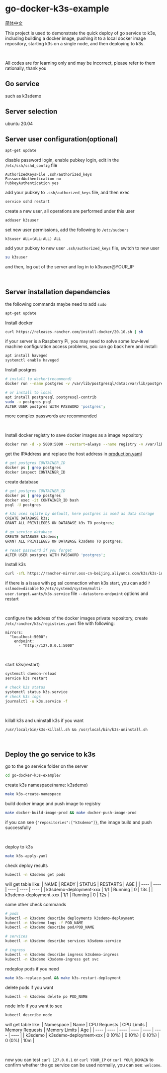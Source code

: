 # go-docker-k3s-example

[简体中文](./README_zh.md)

This project is used to demonstrate the quick deploy of go service to k3s, including building a docker image, pushing it to a local docker image repository, starting k3s on a single node, and then deploying to k3s.

<br/>

All codes are for learning only and may be incorrect, please refer to them rationally, thank you

## Go service

such as k3sdemo

## Server selection

ubuntu 20.04

## Server user configuration(optional)

```bash
apt-get update
```

disable password login, enable pubkey login, edit in the ```/etc/ssh/sshd_config``` file
```
AuthorizedKeysFile .ssh/authorized_keys
PasswordAuthentication no
PubkeyAuthentication yes
```

add your pubkey to ```.ssh/authorized_keys``` file, and then exec
```bash
service sshd restart
```

create a new user, all operations are performed under this user
```bash
adduser k3suser
```

set new user permissions, add the following to ```/etc/sudoers```
```
k3suser ALL=(ALL:ALL) ALL
```

add your pubkey to new user ```.ssh/authorized_keys``` file, switch to new user
```bash
su k3suser
```

and then, log out of the server and log in to k3suser@YOUR_IP

<br/>

## Server installation dependencies

the following commands maybe need to add ```sudo```

```bash
apt-get update
```

Install docker
```bash
curl https://releases.rancher.com/install-docker/20.10.sh | sh
```

if your server is a Raspberry Pi, you may need to solve some low-level machine configuration access problems, you can go back here and install:
```bash
apt install haveged 
systemctl enable haveged
```

Install postgres
```bash
# install to docker(recommend)
docker run --name postgres -v /var/lib/postgresql/data:/var/lib/postgresql/data -e POSTGRES_PASSWORD=postgres -p 5432:5432 -d --restart=always postgres:latest

# or install to local
apt install postgresql postgresql-contrib
sudo -u postgres psql
ALTER USER postgres WITH PASSWORD 'postgres';
```
more complex passwords are recommended

<br/>

Install docker registry to save docker images as a image repository
```bash
docker run -d -p 5000:5000 --restart=always --name registry -v /var/lib/registry/data:/var/lib/registry registry:2
```

get the IPAddress and replace the host address in [production.yaml](config/production.yaml)
```bash
# get postgres CONTAINER_ID
docker ps | grep postgres
docker inspect CONTAINER_ID
```

create database
```bash
# get postgres CONTAINER_ID
docker ps | grep postgres
docker exec -it CONTAINER_ID bash
psql -U postgres

# k3s uses sqlite by default, here postgres is used as data storage
CREATE DATABASE k3s;
GRANT ALL PRIVILEGES ON DATABASE k3s TO postgres;

# go service database
CREATE DATABASE k3sdemo;
GRANT ALL PRIVILEGES ON DATABASE k3sdemo TO postgres;

# reset password if you forget
ALTER USER postgres WITH PASSWORD 'postgres';
```

Install k3s
```bash
curl -sfL https://rancher-mirror.oss-cn-beijing.aliyuncs.com/k3s/k3s-install.sh | INSTALL_K3S_MIRROR=cn INSTALL_K3S_SKIP_START=true sh -s - server --docker --datastore-endpoint="postgres://postgres:postgres@localhost:5432/k3s?sslmode=disable" --etcd-disable-snapshots
```

if there is a issue with pg ssl connection when k3s start, you can add ```?sslmode=disable``` to ```/etc/systemd/system/multi-user.target.wants/k3s.service``` file ```--datastore-endpoint``` options and restart

<br/>

configure the address of the docker images private repository, create ```/etc/rancher/k3s/registries.yaml``` file with following:
```
mirrors: 
  "localhost:5000": 
    endpoint: 
      - "http://127.0.0.1:5000"
```
<br/>

start k3s(restart)
```bash
systemctl daemon-reload
service k3s restart

# check k3s status
systemctl status k3s.service
# check k3s logs
journalctl -u k3s.service -f
```

<br/>

killall k3s and uninstall k3s if you want
```
/usr/local/bin/k3s-killall.sh && /usr/local/bin/k3s-uninstall.sh
```

<br/>

## Deploy the go service to k3s

go to the go service folder on the server
```bash
cd go-docker-k3s-example/
```

create k3s namespace(name: k3sdemo)
```bash
make k3s-create-namespace
```

build docker image and push image to registry
```bash
make docker-build-image-prod && make docker-push-image-prod
```
if you can see ```{"repositories":["k3sdemo"]}```, the image build and push successfully

<br/>

deploy to k3s 
```bash
make k3s-apply-yaml
```

check deploy results
```bash
kubectl -n k3sdemo get pods
```
will get table like:
| NAME | READY | STATUS | RESTARTS | AGE |
| ---- | ---- | ---- | ---- | ---- |
| k3sdemo-deployment-xxx | 1/1 | Running | 0 | 13s |
| k3sdemo-deployment-xxx | 1/1 | Running | 0 | 12s |

some other check commands
```bash
# pods
kubectl -n k3sdemo describe deployments k3sdemo-deployment
kubectl -n k3sdemo logs -f POD_NAME
kubectl -n k3sdemo describe pod/POD_NAME

# services
kubectl -n k3sdemo describe services k3sdemo-service

# ingress
kubectl -n k3sdemo describe ingress k3sdemo-ingress
kubectl -n k3sdemo k3sdemo-ingress get svc 
```

redeploy pods if you need
```bash
make k3s-replace-yaml && make k3s-restart-deployment
```

delete pods if you want
```bash
kubectl -n k3sdemo delete po POD_NAME
```

node info if you want to see
```bash
kubectl describe node
```
will get table like:
| Namespace | Name | CPU Requests | CPU Limits | Memory Requests | Memory Limits | Age |
| ---- | ---- | ---- | ---- | ---- | ---- | ---- |
| k3sdemo | k3sdemo-deployment-xxx | 0 (0%) | 0 (0%) | 0 (0%) | 0 (0%) | 10m |

<br/>

now you can test ```curl 127.0.0.1``` or ```curl YOUR_IP``` or ```curl YOUR_DOMAIN``` to confirm whether the go service can be used normally, you can see: ```welcome```.